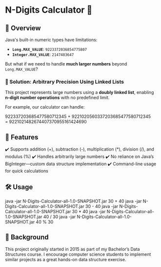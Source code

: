 # N-Digits Calculator 🧮  

## 🚀 Overview  
Java's built-in numeric types have limitations:  

- **`Long.MAX_VALUE`**: `9223372036854775807`  
- **`Integer.MAX_VALUE`**: `2147483647`  

But what if we need to handle **much larger numbers** beyond `Long.MAX_VALUE`?  

### **🔹 Solution: Arbitrary Precision Using Linked Lists**  
This project represents large numbers using a **doubly linked list**, enabling **n-digit number operations** with no predefined limit.  

For example, our calculator can handle:  

922337203685477580712345 + 9221020560337203685477580712345  
= 9221021482674407370955161424690


## 📌 Features
✔️ Supports addition (+), subtraction (-), multiplication (*), division (/), and modulus (%)
✔️ Handles arbitrarily large numbers
✔️ No reliance on Java’s BigInteger—custom data structure implementation
✔️ Command-line usage for quick calculations

## 🛠️ Usage
java -jar N-Digits-Calculator-all-1.0-SNAPSHOT.jar 30 + 40
java -jar N-Digits-Calculator-all-1.0-SNAPSHOT.jar 30 - 40
java -jar N-Digits-Calculator-all-1.0-SNAPSHOT.jar 30 * 40
java -jar N-Digits-Calculator-all-1.0-SNAPSHOT.jar 40 / 30
java -jar N-Digits-Calculator-all-1.0-SNAPSHOT.jar 40 % 30

## 📖 Background
This project originally started in 2015 as part of my Bachelor’s Data Structures course.
I encourage computer science students to implement similar projects as a great hands-on data structure exercise.
